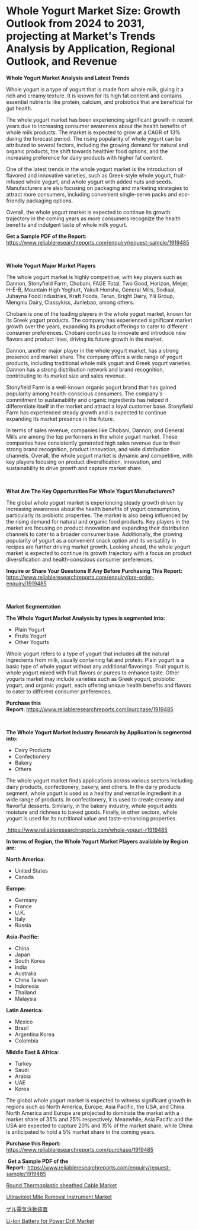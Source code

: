 <p><h1>Whole Yogurt Market Size: Growth Outlook from 2024 to 2031, projecting at Market's Trends Analysis by Application, Regional Outlook, and Revenue</h1></p><p><strong>Whole Yogurt Market Analysis and Latest Trends</strong></p>
<p><p>Whole yogurt is a type of yogurt that is made from whole milk, giving it a rich and creamy texture. It is known for its high fat content and contains essential nutrients like protein, calcium, and probiotics that are beneficial for gut health.</p><p>The whole yogurt market has been experiencing significant growth in recent years due to increasing consumer awareness about the health benefits of whole milk products. The market is expected to grow at a CAGR of 13% during the forecast period. The rising popularity of whole yogurt can be attributed to several factors, including the growing demand for natural and organic products, the shift towards healthier food options, and the increasing preference for dairy products with higher fat content.</p><p>One of the latest trends in the whole yogurt market is the introduction of flavored and innovative varieties, such as Greek-style whole yogurt, fruit-infused whole yogurt, and whole yogurt with added nuts and seeds. Manufacturers are also focusing on packaging and marketing strategies to attract more consumers, including convenient single-serve packs and eco-friendly packaging options.</p><p>Overall, the whole yogurt market is expected to continue its growth trajectory in the coming years as more consumers recognize the health benefits and indulgent taste of whole milk yogurt.</p></p>
<p><strong>Get a Sample PDF of the Report:&nbsp;</strong> <a href="https://www.reliableresearchreports.com/enquiry/request-sample/1919485">https://www.reliableresearchreports.com/enquiry/request-sample/1919485</a></p>
<p>&nbsp;</p>
<p><strong>Whole Yogurt Major Market Players</strong></p>
<p><p>The whole yogurt market is highly competitive, with key players such as Dannon, Stonyfield Farm, Chobani, FAGE Total, Two Good, Horizon, Meijer, H-E-B, Mountain High Yoghurt, Yakult Honsha, General Mills, Sodiaal, Juhayna Food Industries, Kraft Foods, Terun, Bright Dairy, Yili Group, Mengniu Dairy, Classykiss, Junlebao, among others.</p><p>Chobani is one of the leading players in the whole yogurt market, known for its Greek yogurt products. The company has experienced significant market growth over the years, expanding its product offerings to cater to different consumer preferences. Chobani continues to innovate and introduce new flavors and product lines, driving its future growth in the market.</p><p>Dannon, another major player in the whole yogurt market, has a strong presence and market share. The company offers a wide range of yogurt products, including traditional whole milk yogurt and Greek yogurt varieties. Dannon has a strong distribution network and brand recognition, contributing to its market size and sales revenue.</p><p>Stonyfield Farm is a well-known organic yogurt brand that has gained popularity among health-conscious consumers. The company's commitment to sustainability and organic ingredients has helped it differentiate itself in the market and attract a loyal customer base. Stonyfield Farm has experienced steady growth and is expected to continue expanding its market presence in the future.</p><p>In terms of sales revenue, companies like Chobani, Dannon, and General Mills are among the top performers in the whole yogurt market. These companies have consistently generated high sales revenue due to their strong brand recognition, product innovation, and wide distribution channels. Overall, the whole yogurt market is dynamic and competitive, with key players focusing on product diversification, innovation, and sustainability to drive growth and capture market share.</p></p>
<p>&nbsp;</p>
<p><strong>What Are The Key Opportunities For Whole Yogurt Manufacturers?</strong></p>
<p><p>The global whole yogurt market is experiencing steady growth driven by increasing awareness about the health benefits of yogurt consumption, particularly its probiotic properties. The market is also being influenced by the rising demand for natural and organic food products. Key players in the market are focusing on product innovation and expanding their distribution channels to cater to a broader consumer base. Additionally, the growing popularity of yogurt as a convenient snack option and its versatility in recipes are further driving market growth. Looking ahead, the whole yogurt market is expected to continue its growth trajectory with a focus on product diversification and health-conscious consumer preferences.</p></p>
<p><strong>Inquire or Share Your Questions If Any Before Purchasing This Report:</strong> <a href="https://www.reliableresearchreports.com/enquiry/pre-order-enquiry/1919485">https://www.reliableresearchreports.com/enquiry/pre-order-enquiry/1919485</a></p>
<p>&nbsp;</p>
<p><strong>Market Segmentation</strong></p>
<p><strong>The Whole Yogurt Market Analysis by types is segmented into:</strong></p>
<p><ul><li>Plain Yogurt</li><li>Fruits Yogurt</li><li>Other Yogurts</li></ul></p>
<p><p>Whole yogurt refers to a type of yogurt that includes all the natural ingredients from milk, usually containing fat and protein. Plain yogurt is a basic type of whole yogurt without any additional flavorings. Fruit yogurt is whole yogurt mixed with fruit flavors or purees to enhance taste. Other yogurts market may include varieties such as Greek yogurt, probiotic yogurt, and organic yogurt, each offering unique health benefits and flavors to cater to different consumer preferences.</p></p>
<p><strong>Purchase this Report:&nbsp;</strong><a href="https://www.reliableresearchreports.com/purchase/1919485">https://www.reliableresearchreports.com/purchase/1919485</a></p>
<p>&nbsp;</p>
<p><strong>The Whole Yogurt Market Industry Research by Application is segmented into:</strong></p>
<p><ul><li>Dairy Products</li><li>Confectionery</li><li>Bakery</li><li>Others</li></ul></p>
<p><p>The whole yogurt market finds applications across various sectors including dairy products, confectionery, bakery, and others. In the dairy products segment, whole yogurt is used as a healthy and versatile ingredient in a wide range of products. In confectionery, it is used to create creamy and flavorful desserts. Similarly, in the bakery industry, whole yogurt adds moisture and richness to baked goods. Finally, in other sectors, whole yogurt is used for its nutritional value and taste-enhancing properties.</p></p>
<p><a href="https://www.reliableresearchreports.com/whole-yogurt-r1919485">&nbsp;https://www.reliableresearchreports.com/whole-yogurt-r1919485</a></p>
<p><strong>In terms of Region, the Whole Yogurt Market Players available by Region are:</strong></p>
<p>
    <p> <strong> North America: </strong>
        <ul>
            <li>United States</li>
            <li>Canada</li>
        </ul>
        </p> 
    <p> <strong> Europe: </strong>
        <ul>
            <li>Germany</li>
            <li>France</li>
            <li>U.K.</li>
            <li>Italy</li>
            <li>Russia</li>
        </ul>
        </p> 
    <p> <strong> Asia-Pacific: </strong>
        <ul>
            <li>China</li>
            <li>Japan</li>
            <li>South Korea</li>
            <li>India</li>
            <li>Australia</li>
            <li>China Taiwan</li>
            <li>Indonesia</li>
            <li>Thailand</li>
            <li>Malaysia</li>
        </ul>
        </p> 
    <p> <strong> Latin America: </strong>
        <ul>
            <li>Mexico</li>
            <li>Brazil</li>
            <li>Argentina Korea</li>
            <li>Colombia</li>
        </ul>
        </p> 
    <p> <strong> Middle East & Africa: </strong>
        <ul>
            <li>Turkey</li>
            <li>Saudi</li>
            <li>Arabia</li>
            <li>UAE</li>
            <li>Korea</li>
        </ul>
    </p>
    </p>
<p><p>The global whole yogurt market is expected to witness significant growth in regions such as North America, Europe, Asia Pacific, the USA, and China. North America and Europe are projected to dominate the market with a market share of 35% and 25% respectively. Meanwhile, Asia Pacific and the USA are expected to capture 20% and 15% of the market share, while China is anticipated to hold a 5% market share in the coming years.</p></p>
<p><strong>Purchase this Report: </strong><a href="https://www.reliableresearchreports.com/purchase/1919485">https://www.reliableresearchreports.com/purchase/1919485</a></p>
<p>&nbsp;<strong>Get a Sample PDF of the Report:&nbsp;&nbsp;</strong><a href="https://www.reliableresearchreports.com/enquiry/request-sample/1919485">https://www.reliableresearchreports.com/enquiry/request-sample/1919485</a></p>
<p><strong></strong></p>
<p><p><a href="https://medium.com/@elizbethsmithb20/round-thermoplastic-sheathed-cable-market-size-growth-and-industry-analysis-by-market-e3215a51ce93">Round Thermoplastic sheathed Cable Market</a></p><p><a href="https://github.com/hraymond91428/Market-Research-Report-List-1/blob/main/ultraviolet-mite-removal-instrument-market.md">Ultraviolet Mite Removal Instrument Market</a></p><p><a href="https://github.com/AhmadMann1950/Market-Research-Report-List-2/blob/main/188256232834.md">ゲル電気泳動装置</a></p><p><a href="https://medium.com/@theomorar/li-ion-battery-for-power-drill-market-share-size-trends-industry-analysis-report-by-application-e6b7948b4775">Li-Ion Battery for Power Drill Market</a></p></p>